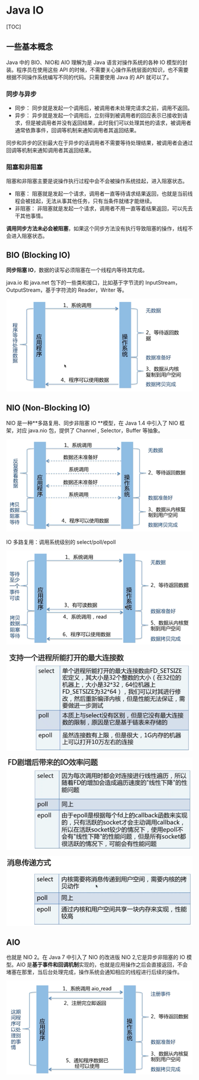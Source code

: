 # Java IO

[TOC]

## 一些基本概念

Java 中的 BIO、NIO和 AIO 理解为是 Java 语言对操作系统的各种 IO 模型的封装。程序员在使用这些 API 的时候，不需要关心操作系统层面的知识，也不需要根据不同操作系统编写不同的代码。只需要使用 Java 的 API 就可以了。

### 同步与异步

- 同步： 同步就是发起一个调用后，被调用者未处理完请求之前，调用不返回。
- 异步： 异步就是发起一个调用后，立刻得到被调用者的回应表示已接收到请求，但是被调用者并没有返回结果，此时我们可以处理其他的请求，被调用者通常依靠事件，回调等机制来通知调用者其返回结果。

同步和异步的区别最大在于异步的话调用者不需要等待处理结果，被调用者会通过回调等机制来通知调用者其返回结果。

### 阻塞和非阻塞

阻塞和非阻塞主要是说操作执行过程中会不会被操作系统挂起，进入阻塞状态。

- 阻塞： 阻塞就是发起一个请求，调用者一直等待请求结果返回，也就是当前线程会被挂起，无法从事其他任务，只有当条件就绪才能继续。
- 非阻塞： 非阻塞就是发起一个请求，调用者不用一直等着结果返回，可以先去干其他事情。

**调用同步方法未必会被阻塞**，如果这个同步方法没有执行导致阻塞的操作，线程不会进入阻塞状态。

## BIO (Blocking IO)

**同步阻塞 IO**，数据的读写必须阻塞在一个线程内等待其完成。

java.io 和 java.net 包下的一些类和接口，比如基于字节流的 InputStream，OutputStream，基于字符流的 Reader，Writer 等。

![](_v_images/20190814131159363_25687.png)

## NIO (Non-Blocking IO)

NIO 是一种**多路复用、同步非阻塞 IO **模型，在 Java 1.4 中引入了 NIO 框架，对应 java.nio 包，提供了 Channel , Selector，Buffer 等抽象。

![](_v_images/20190814131211742_28558.png)

IO 多路复用：调用系统级别的 select/poll/epoll

![](_v_images/20190814131726777_24327.png)

![](_v_images/20190814131912991_30504.png)

![](_v_images/20190814131924867_32729.png)

![](_v_images/20190814131957323_26152.png)

## AIO

也就是 NIO 2。在 Java 7 中引入了 NIO 的改进版 NIO 2,它是异步非阻塞的 IO 模型。AIO 是**基于事件和回调机制**实现的，也就是应用操作之后会直接返回，不会堵塞在那里，当后台处理完成，操作系统会通知相应的线程进行后续的操作。

![](_v_images/20190814132052524_16842.png)
